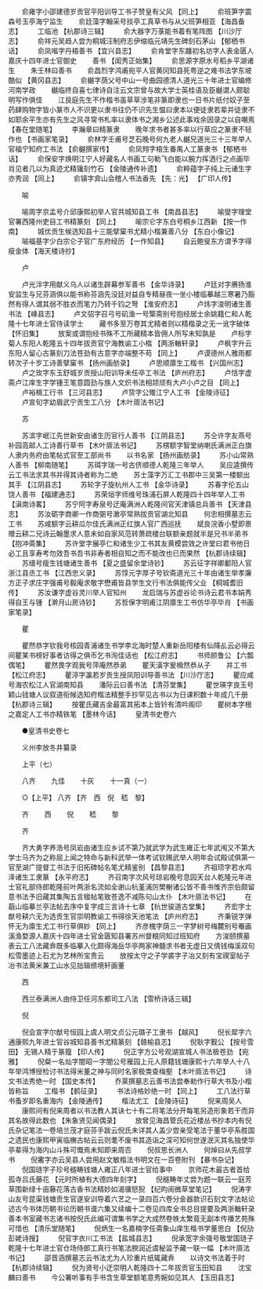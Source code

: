<!-- { "loadSidebar": true } -->
　　俞雍字小邵建德岁贡官平阳训导工书子赞皇有父风 【同上】 
　　俞班笋字震森号玉亭海宁监生 
　　俞廷藻字翰采号掞亭工真草书与从父班笋相亚 【海昌备志】 
　　工临池 【杭郡诗三辑】 
　　俞大器字万菉能书着有笔阵图 【川沙厅志】 
　　俞祥元吴趋人尝为桐城汪制府志伊缩临元靖先生碑刻石茅山 【郁栖书话】 
　　俞凤喈字丹梧善书 【宜兴县志】 
　　俞肯堂字东躔初名坊字人表金匮人嘉庆十四年进士官御史 
　　善书 【闺秀正始集】 
　　俞思源字原水号稻乡平湖诸生 
　　朱壬林曰善书 
　　俞昌烈字鸿甫宛平人官黄冈知县死粤逆之难书法学东坡酷似 【黄冈县志】 
　　俞樾字荫父号中山一号曲园德清人道光三十年进士官编修河南学政 
　　樾临终自喜七律诗自注云文宗曾与故大学士英桂语及臣樾谓人颇聪明写作俱佳 
　　江艮庭先生不作楷书虽草草涉笔非篆即隶也一日书片纸付奴子至药肆购物字皆小篆巿人不识更以隶书往仍不识先生愠曰隶本以便徒隶若辈并徒隶不如耶余平生亦有先生之风寻常书札率以隶体书之湘乡公述此事戏余因录之以自嘲焉 【春在堂随笔】 
　　李瀚章曰精篆隶 
　　晚年求书者甚多率以行草应之篆隶不轻作也 【书画家笔录】 
　　俞林字壬甫号芝石晚号何九老人樾兄道光三十三年举人官福宁知府工书法 【俞樾撰家传】 
　　俞凤翙字梧生番禺人工篆隶书 【郁栖书话】 
　　俞保安字焕明江宁人好藏名人书画工句勒飞白能以腕力挥洒行之点画毕肖见者几以为真迹尤精镵刻竹石 【金陵通传补遗】 
　　俞粹蕴字子纯上元诸生字亦秀润 【同上】 
　　俞镇字弇山会稽人书法香先 【先：光】 【广印人传】 

　　喻 

　　喻周字京孟号介邱康熙初举人官共城知县工书 【南昌县志】 
　　喻燮字理堂官署西隆州吏目工书精篆刻 【同上】 
　　喻宗仑字东白号桐乡江西新 【按一作南】 
　　城优贡生候选知县十三能擘窠书尤精小楷兼善八分 【东白小像记】 
　　喻福基字少白宗仑子官广东府经历 【一作知县】 
　　自云鲍叟东方谓予字得瘦金体 【海天楼诗抄】 

　　卢 

　　卢光泮字用献义乌人以诸生辟幕参军善书 【金华诗录】 
　　卢廷对字赓扬淮安监生与兄芬涵俱以能书称芬涵先没廷对益自专精昼夜一坐小楼临摹越三寒暑乃豁然有得人谓其弱不胜衣而笔力乃转千钧之弩 【淮安府志】 
　　卢炜字浚明诸生善书法 【嵊县志】 
　　卢文弨字召弓号矶渔一号檠斋别号抱经居士余姚籍仁和人乾隆十七年进士官侍读学士 
　　藏书多至万卷其尤精者则以精楷录之无一讹字破体 【怀旧集】 
　　放案或谓抱经书殊不工所藏精本皆佣人所写未知孰是 
　　卢标字菊人东阳人乾隆五十四年拔贡官宁海教谕工小楷 【两浙輶轩录】 
　　卢枫字升云东阳人留心古篆刻刀法苍劲有古意字亦端整不苟 【同上】 
　　卢谟德州人雅雨都转次子十岁工诗善擘窠书 【扬州画舫录】 
　　卢思顺廪生工楷书 【兴国州志】 
　　卢之玫字东玉舒城岁贡授山阳训导未任卒工书法 【庐州府志】 
　　卢恬字虚斋卢江庠生字学锺王笔意圆劲与族人文炽书法相颉颃有大卢小卢之目 【同上】 
　　卢裕楫工行书 【三河县志】 
　　卢贽字公雉江宁人工书 【金陵诗征】 
　　卢宣旬字幼眉武宁贡生工八分 【木叶厱法书记】 

　　苏 

　　苏滨字岷江先世新安由诸生历官行人善书 【江阴县志】 
　　苏仝许字友燕号补园高邮人工诗善行草书 【木叶厱法书记】 
　　苏楞额字智堂纳喇氏满洲正白旗人隶内务府由笔帖式官至工部尚书 
　　以书名家 【扬州画舫录】 
　　苏小山常熟人善书 【柳南随笔】 
　　苏珥字瑞一号古侪顺德人乾隆三年举人 
　　吴应逵撰传云工书法求其书并得其诗者称为二绝 
　　苏士藻字万汇工书郡中三吴第一楼额出其手 【江阴县志】 
　　苏轮字子旋杭州人工书 【金华诗录】 
　　苏春字伦五山饶人善书 【福建通志】 
　　苏荣垣字师维号珠浦石屏人乾隆四十四年举人工书 【滇南诗畧】 
　　苏宁阿字寿泉号迂庵满洲人乾隆间官天津镇总兵善书 【天津县志】 
　　苏汝砺字商卿一作商弼号潄亭常熟拔贡官湖北知县 
　　何忠相撰墓志云工书 
　　苏咸额字云耕瓜尔佳氏满洲正红旗人官广西巡抚 
　　斌良浣香小墅即景赠云耕二兄诗云翰墨求人意未如自家风范转萧疏楼台联额亲题就半是兄书半弟书 【抱冲斋集】 
　　苏许堂字展亭仁和诸生少工书其友黄模尝效之许堂曰君书他日必工且享寿考勿效吾书吾书非寿者相自知之而不能改也已而果然 【杭郡诗续辑】 
　　苏缙号瘦生钱塘诸生善书 【夏之盛留余堂诗钞】 
　　苏云征字祥卿鄱阳人官浙江县丞工书 【江西忠义录】 
　　苏惇元字厚子号钦斋道光三十年由诸生举孝廉方正子求庄字强甫号毅庵求敬字懋甫皆县学生文行书法俱能传父业 【桐城耆旧传】 
　　苏汝谦字虚谷灵川举人官知州 
　　龙启瑞与苏虚谷论书诗云君书本娟秀得自王与锺 【澣月山房诗钞】 
　　苏哲保字明甫江阴廪生工书仿华亭毕肖 【书画家笔录】 

　　瞿 

　　瞿然恭字钦我号核园青浦诸生书学李北海时楚人重新岳阳楼有仙降乩云必得云间瞿某书榜好事者访得之俱币乞书洵佳话也 【松江府志】 
　　书师颜鲁公 【六瓢偶笔】 
　　瞿然畏字观我号萍庵然恭弟 
　　瞿天潢字爰楫然恭从子 
　　并工书 【松江府志】 
　　瞿渟字瀛若岁贡生授凤阳训导善书法 【川沙厅志】 
　　瞿应咸号海农松江人官湖南知县 
　　潘际云曰善书法 【清芬堂集】 
　　瞿世瑛字良玉号颖山钱塘人议叙道衔候选知府楷法精整手抄罕见古书以为日课积数十年成几千册 【杭郡诗三辑】 
　　按瞿氏藏吉金最富其拓本上皆钤有清吟阁印 
　　瞿树本字根之嘉定人工书亦精铁笔 【墨林今话】 
　　皇清书史卷六 

　　●皇清书史卷七 

　　义州李放冬井纂录 

　　上平（七） 

　　八齐 
　　九佳 
　　十灰 
　　十一真（一） 

　　○【上平】 八齐 【齐　西　倪　嵇　黎】 

　　齐 
　　西 
　　倪 
　　嵇 
　　黎 

　　齐 

　　齐大勇字养浩号凤岩由诸生应乡试不第乃就武学为武生雍正七年武闱又不第大学士马齐为之称屈上闻之特命与新科武举一体考试钦赐武举人明年会试殿试俱第一官至湖广提督工书法于旧拓碑帖名笔尤精鉴别 【昌黎县志】 
　　齐祖顼字若水鸡泽诸生工隶篆 【永平府志】 
　　齐召南字次风号琼岩晚号息园天台人乾隆元年进士官礼部侍郎乾隆前叶两浙名流如全谢山杭堇浦厉樊榭诸公皆不善书惟齐宗伯颇留意书法予旧藏其集陶五言楹帖笔致苍逸不减陈句山太仆 【木叶厱法书记】 
　　在蕺山临摹兰亭法帖去序中复字成三言诗十七章 【杭世骏道古堂集】 
　　齐宏字士猷号耕六无为选贡生官崇明教谕工书得徐天池笔法 【庐州府志】 
　　齐秉锐字弹怀无为廪生尤工书行草俱妙 【同上】 
　　齐彦槐字荫三一字梦树号梅麓别号罨画溪渔婺源人嘉庆十四年进士官金匮知县署苏州督粮同知过班知府 
　　方浚颐撰墓表云工八法藏弆既多临摹入化颇得海岳华亭两家神髓求书者无虚日又倩钱梅溪双句松雪墨迹上石尤为艺林所宝贵云 
　　放按太守之子学裘字子冶又刻有宝禊室帖子冶书法黄米兼工山水见拙辑缋境轩画董 

　　西 

　　西兰泰满洲人由侍卫任河东都司工八法 【雪桥诗话三辑】 

　　倪 

　　倪会宣字尔猷号恒园上虞人明文贞公元璐子工隶书 【越风】 
　　倪长犀字六通康熙九年进士官谷城知县善书尤精篆刻 【赣榆县志】 
　　倪耿字觐公 【按号雪田】 无锡人精于篆籀 【印人传】 
　　倪正字方公号观湖宣城人书法极苍劲 【宛雅】 
　　倪粲一名灿字闇昭一字闇公号雁园上元人原籍钱塘康熙十六年举人十八年举鸿博授检讨书法得米董之神与同时名家极类查梅壑 【木叶厱法书记】 
　　诗文书法秀绝一时 【国史本传】 
　　乔莱撰墓志云善书法尝奉勑作行草大书及小楷皆称旨 
　　工楷书 【鹤征录】 
　　书法诗格妙绝一时 【同上】 
　　工八法行草书蚤岁即名重海内 【金陵通传】 
　　楷法尤工 【金陵诗征】 
　　倪来周吴人 
　　康熙间有倪来周者以书法教人其诀七十有二将笔法分开每笔另造形象若干而异其名故得此数也 【朱象贤见闻偶录】 
　　放曾见海昌管氏花近楼丛书抄本内有倪氏杂记笔法一卷培兰茂才庭芬手跋云倪氏未详其人盖少尝亲受笔法于董华亭系胜国之遗民也康熙甲寅临橅古帖云云则耄不废书其造诣之深可知何世遂泯灭其名独使华亭辈得为海内山斗殊可慨焉未知即来周否 
　　倪叔思长洲人 
　　何焯曰从先叔学书 
　　倪霱字亦云吴县人尝用赵文敏楷法书明文在一百卷附刊 【暴书杂记】 
　　倪国琏字子珍号穟畴钱塘人雍正八年进士官给事中 
　　京师花木最古者首给孤寺吕氏藤花 【元时所植有大德四年刻字】 
　　倪穟畴年丈尝为题一联云一庭芳草围新绿十亩藤花落古香书法精妙如渴骥怒猊 【纪昀阅微草堂笔记】 
　　倪涛字山友号昆渠钱塘贡生官遂安训导着六艺之一录四百六卷分金器款识石刻文字法帖论述古今书体历朝书论历朝书谱六集又续编十二卷见四库全书总目提要及两浙輶轩录善本书室藏书志诸书按倪氏此编可谓集书学之大成然卷帙太繁竟无副本传播艺苑殊可惜也 【清乐堂随笔】 
　　倪炳生一名嘉楠字任斋象山庠生楷书学董思白 【倪劢彭姥诗搜】 
　　倪官字衣川工书法 【盐城县志】 
　　倪承宽字余强号敬堂国琏子乾隆十七年进士官仓场侍郎工真行书笔法腴润近虞秘监予藏一联一幅 【木叶厱法书记】 
　　邵晋涵撰墓志云书法尤为人珍重片纸辄藏弆 
　　以诗文书法着于时 【杭郡诗续辑】 
　　倪为贤号小迂崇明人乾隆四十二年拔贡官玉田知县 
　　沈宝麟曰善书 
　　今公署听事有手书含生草堂额笔意秀婉如见其人 【玉田县志】 
